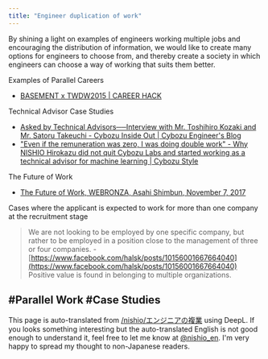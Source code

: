 ```yaml
---
title: "Engineer duplication of work"
---
```


By shining a light on examples of engineers working multiple jobs and encouraging the distribution of information, we would like to create many options for engineers to choose from, and thereby create a society in which engineers can choose a way of working that suits them better.

Examples of Parallel Careers
- [BASEMENT x TWDW2015 | CAREER HACK](http://careerhack.en-japan.com/report/detail/614)

Technical Advisor Case Studies
- [Asked by Technical Advisors──Interview with Mr. Toshihiro Kozaki and Mr. Satoru Takeuchi - Cybozu Inside Out | Cybozu Engineer's Blog](http://blog.cybozu.io/entry/2017-09-07-tech-expert)
- ["Even if the remuneration was zero, I was doing double work" - Why NISHIO Hirokazu did not quit Cybozu Labs and started working as a technical advisor for machine learning | Cybozu Style](https://cybozushiki.cybozu.co.jp/articles/m001358.html)

The Future of Work
- [The Future of Work, WEBRONZA, Asahi Shimbun, November 7, 2017](http://www.shudo.net/article/20171107-WEBRONZA-work-style/)

Cases where the applicant is expected to work for more than one company at the recruitment stage
> We are not looking to be employed by one specific company, but rather to be employed in a position close to the management of three or four companies.
    - [https://www.facebook.com/halsk/posts/10156001667664040](https://www.facebook.com/halsk/posts/10156001667664040)
Positive value is found in belonging to multiple organizations.

#Parallel Work
#Case Studies
---
This page is auto-translated from [/nishio/エンジニアの複業](https://scrapbox.io/nishio/エンジニアの複業) using DeepL. If you looks something interesting but the auto-translated English is not good enough to understand it, feel free to let me know at [@nishio_en](https://twitter.com/nishio_en). I'm very happy to spread my thought to non-Japanese readers.